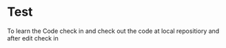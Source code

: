 # Test
To learn
the Code check in and check out the code 
at local repositiory and after  edit check in
